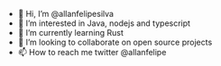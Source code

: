 - 👋 Hi, I’m @allanfelipesilva
- 👀 I’m interested in Java, nodejs and typescript
- 🌱 I’m currently learning Rust
- 💞️ I’m looking to collaborate on open source projects
- 📫 How to reach me twitter @allanfelipe

<!---
allanfelipesilva/allanfelipesilva is a ✨ special ✨ repository because its `README.md` (this file) appears on your GitHub profile.
You can click the Preview link to take a look at your changes.
--->

